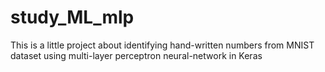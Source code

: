 # study_ML_mlp
This is a little project about identifying hand-written numbers from MNIST dataset using multi-layer perceptron neural-network in Keras
